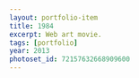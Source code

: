 ```yaml
---
layout: portfolio-item
title: 1984
excerpt: Web art movie.
tags: [portfolio]
year: 2013
photoset_id: 72157632668909600
---
```


